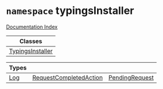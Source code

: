 # `namespace` typingsInstaller

[Documentation Index](../README.md)



| Classes                                                 |
| ------------------------------------------------------- |
| [TypingsInstaller](../class.TypingsInstaller/README.md) |


| Types                             |                                                                    |                                                         |
| --------------------------------- | ------------------------------------------------------------------ | ------------------------------------------------------- |
| [Log](../interface.Log/README.md) | [RequestCompletedAction](../type.RequestCompletedAction/README.md) | [PendingRequest](../interface.PendingRequest/README.md) |
